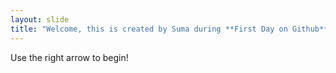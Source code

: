 ```yaml
---
layout: slide
title: "Welcome, this is created by Suma during **First Day on Github** Learning path"
---
```


Use the right arrow to begin!

